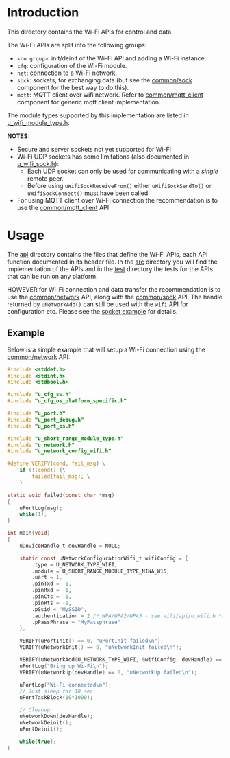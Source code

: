 # Introduction
This directory contains the Wi-Fi APIs for control and data.

The Wi-Fi APIs are split into the following groups:

- `<no group>`: init/deinit of the Wi-Fi API and adding a Wi-Fi instance.
- `cfg`: configuration of the Wi-Fi module.
- `net`: connection to a Wi-Fi network.
- `sock`: sockets, for exchanging data (but see the [common/sock](/common/sock) component for the best way to do this).
- `mqtt`: MQTT client over wifi network. Refer to [common/mqtt_client](/common/mqtt_client) component for generic
mqtt client implementation.

The module types supported by this implementation are listed in [u_wifi_module_type.h](api/u_wifi_module_type.h).

**NOTES:**
* Secure and server sockets not yet supported for Wi-Fi
* Wi-Fi UDP sockets has some limitations (also documented in [u_wifi_sock.h](api/u_wifi_sock.h)):
   - Each UDP socket can only be used for communicating with a *single* remote peer.
   - Before using `uWifiSockReceiveFrom()` either `uWifiSockSendTo()` or `uWifiSockConnect()` must have been called
* For using MQTT client over Wi-Fi connection the recommendation is to use the [common/mqtt_client](/common/mqtt_client) API

# Usage
The [api](api) directory contains the files that define the Wi-Fi APIs, each API function documented in its header file.  In the [src](src) directory you will find the implementation of the APIs and in the [test](test) directory the tests for the APIs that can be run on any platform.

HOWEVER for Wi-Fi connection and data transfer the recommendation is to use the [common/network](/common/network) API, along with the [common/sock](/common/sock) API. The handle returned by `uNetworkAdd()` can still be used with the `wifi` API for configuration etc. Please see the [socket example](/example/sockets) for details.

## Example
Below is a simple example that will setup a Wi-Fi connection using the [common/network](/common/network) API:

```c
#include <stddef.h>
#include <stdint.h>
#include <stdbool.h>

#include "u_cfg_sw.h"
#include "u_cfg_os_platform_specific.h"

#include "u_port.h"
#include "u_port_debug.h"
#include "u_port_os.h"

#include "u_short_range_module_type.h"
#include "u_network.h"
#include "u_network_config_wifi.h"

#define VERIFY(cond, fail_msg) \
    if (!(cond)) {\
        failed(fail_msg); \
    }

static void failed(const char *msg)
{
    uPortLog(msg);
    while(1);
}

int main(void)
{
    uDeviceHandle_t devHandle = NULL;

    static const uNetworkConfigurationWifi_t wifiConfig = {
        .type = U_NETWORK_TYPE_WIFI,
        .module = U_SHORT_RANGE_MODULE_TYPE_NINA_W15,
        .uart = 1,
        .pinTxd = -1,
        .pinRxd = -1,
        .pinCts = -1,
        .pinRts = -1,
        .pSsid = "MySSID",
        .authentication = 2 /* WPA/WPA2/WPA3 - see wifi/api/u_wifi.h */,
        .pPassPhrase = "MyPassphrase"
    };

    VERIFY(uPortInit() == 0, "uPortInit failed\n");
    VERIFY(uNetworkInit() == 0, "uNetworkInit failed\n");

    VERIFY(uNetworkAdd(U_NETWORK_TYPE_WIFI, &wifiConfig, devHandle) == 0, "uNetworkAdd failed\n");
    uPortLog("Bring up Wi-Fi\n");
    VERIFY(uNetworkUp(devHandle) == 0, "uNetworkUp failed\n");

    uPortLog("Wi-Fi connected\n");
    // Just sleep for 10 sec
    uPortTaskBlock(10*1000);

    // Cleanup
    uNetworkDown(devHandle);
    uNetworkDeinit();
    uPortDeinit();

    while(true);
}
```